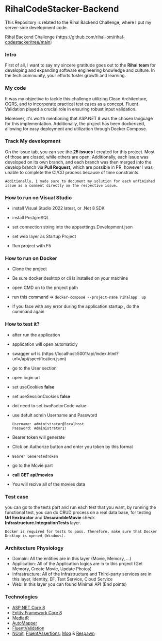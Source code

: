 
# RihalCodeStacker-Backend

This Repository is related to the Rihal Backend Challenge, where I put my server-side development code.

Rihal Backend Challenge (https://github.com/rihal-om/rihal-codestacker/tree/main)

### Intro

First of all, I want to say my sincere gratitude goes out to the **Rihal team** for developing and expanding software engineering knowledge and culture. In the tech community, your efforts foster growth and learning.

### My code

It was my objective to tackle this challenge utilizing Clean Architecture, CQRS, and to incorporate practical test cases as a concept. Fluent Validation played a crucial role in ensuring robust input validation.

Moreover, it's worth mentioning that ASP.NET 8 was the chosen language for this implementation. Additionally, the project has been dockerized, allowing for easy deployment and utilization through Docker Compose.

### Track My development

On the issue tab, you can see the **25 issues** I created for this project. Most of those are closed, while others are open. Additionally, each issue was developed on its own branch, and each branch was then merged into the develop branch via **Pull Request**, which are possible in PR, however I was unable to complete the CI/CD process because of time constraints.

 `Additionally, I made sure to document my solution for each unfinished issue as a comment directly on the respective issue.`

  ### How to run on Visual Studio  

- install Visual Studio 2022 latest, or .Net 8 SDK

- install PostgreSQL

- set connection string into the appsettings.Development.json

- set web layer as Startup Project

- Run project with F5

### How to run on Docker

 - Clone the project
 
 - Be sure docker desktop or cli is installed on your machine  
 
 - open CMD on to the project path
 
 -  run this command  =>   `docker-compose --project-name rihalapp  up`
     
 - If you face with any error during the application startup , do the
   command again
 
 ### How to test it?

- after run the application
- application will open automaticly
- swagger url is (https://localhost:5001/api/index.html?url=/api/specification.json)
- go to the User section
- open login url
- set useCookies **false** 
- set useSessionCookies **false** 
- dot need to set twoFactorCode value
- use defult admin Username and Password
  
      Username: administrator@localhost    
      Password: Administrator1!
- Bearer token will generate
- Click on Authorize button and enter you token by this format 
- 
      Bearer GeneretedToken

- go to the Movie part
- **call GET api/movies**
- You will recive all of the movies data 

### Test case

you can go to the tests part and run each test that you want, by running the functional test, you can do CRUD process on a real data base, for testing **Url Eextractor** and **UnscrambleMovie** check **Infrastructure.IntegrationTests** layer.

`Docker is required for tests to pass. Therefore, make sure that Docker Desktop is opened (Windows).`

 ### Architecture Physiology

 - Domain: All the entities are in this layer (Movie, Memory, ...)
 - Application: All of the Application logics are in to this project (Get Memory, Create Movie, Update Photos)
 - Infrastructure: All of the Infrastructure and Third-party services are in this layer, Identity, EF, Text Service, Cloud Service
 - Web: In this layer you can found Minimal API (End points)


### Technologies

* [ASP.NET Core 8](https://docs.microsoft.com/en-us/aspnet/core/introduction-to-aspnet-core)
* [Entity Framework Core 8](https://docs.microsoft.com/en-us/ef/core/)
* [MediatR](https://github.com/jbogard/MediatR)
* [AutoMapper](https://automapper.org/)
* [FluentValidation](https://fluentvalidation.net/)
* [NUnit](https://nunit.org/), [FluentAssertions](https://fluentassertions.com/), [Moq](https://github.com/moq) &  [Respawn](https://github.com/jbogard/Respawn)